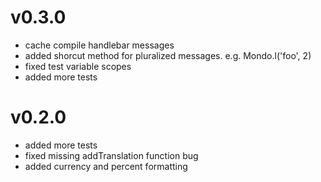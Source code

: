 v0.3.0
======
- cache compile handlebar messages
- added shorcut method for pluralized messages. e.g. Mondo.l('foo', 2)
- fixed test variable scopes
- added more tests

v0.2.0
======
- added more tests
- fixed missing addTranslation function bug
- added currency and percent formatting